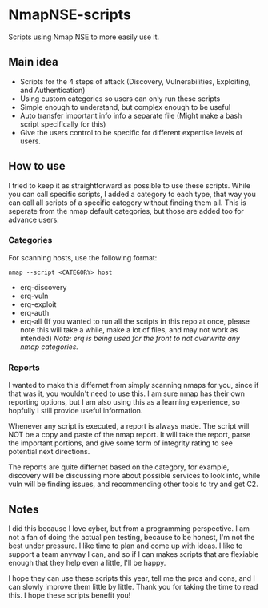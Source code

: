 # NmapNSE-scripts
Scripts using Nmap NSE to more easily use it.

## Main idea
- Scripts for the 4 steps of attack (Discovery, Vulnerabilities, Exploiting, and Authentication)
- Using custom categories so users can only run these scripts 
- Simple enough to understand, but complex enough to be useful 
- Auto transfer important info info a separate file (Might make a bash script specifically for this)
- Give the users control to be specific for different expertise levels of users. 
## How to use
I tried to keep it as straightforward as possible to use these scripts. While you can call specific scripts, I added a category to each type, that way you can call all scripts of a specific category without finding them all. This is seperate from the nmap default categories, but those are added too for advance users.
### Categories 
For scanning hosts, use the following format:

`nmap --script <CATEGORY> host`
- erq-discovery
- erq-vuln
- erq-exploit
- erq-auth
- erq-all (If you wanted to run all the scripts in this repo at once, please note this will take a while, make a lot of files, and may not work as intended)
_Note: erq is being used for the front to not overwrite any nmap categories._
### Reports
I wanted to make this differnet from simply scanning nmaps for you, since if that was it, you wouldn't need to use this. I am sure nmap has their own reporting options, but I am also using this as a learning experience, so hopfully I still provide useful information. 

Whenever any script is executed, a report is always made. The script will NOT be a copy and paste of the nmap report. It will take the report, parse the important portions, and give some form of integrity rating to see potential next directions. 

The reports are quite differnet based on the category, for example, discovery will be discussing more about possible services to look into, while vuln will be finding issues, and recommending other tools to try and get C2.
## Notes
I did this because I love cyber, but from a programming perspective. I am not a fan of doing the actual pen testing, because to be honest, I'm not the best under pressure. I like time to plan and come up with ideas. I like to support a team anyway I can, and so if I can makes scripts that are flexiable enough that they help even a little, I'll be happy. 

I hope they can use these scripts this year, tell me the pros and cons, and I can slowly improve them little by little. Thank you for taking the time to read this. I hope these scripts benefit you!
